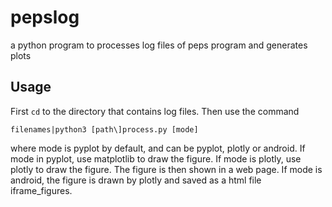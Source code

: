 # pepslog
a python program to processes log files of peps program and generates plots

## Usage

First `cd` to the directory that contains log files. Then use the command

`filenames|python3 [path\]process.py [mode]`

where mode is pyplot by default, and can be pyplot, plotly or android. If mode in pyplot, use matplotlib to draw the figure. If mode is plotly, use plotly to draw the figure. The figure is then shown in a web page. If mode is android, the figure is drawn by plotly and saved as a html file iframe_figures.
